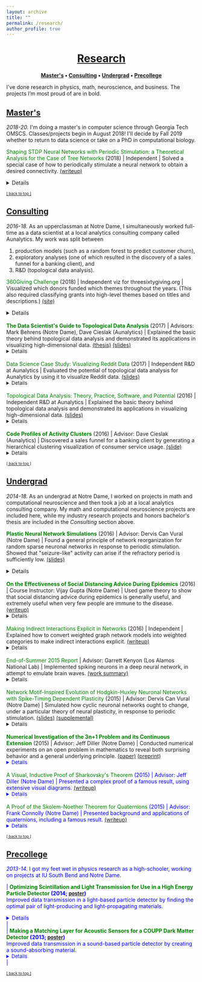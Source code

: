 ```yaml
---
layout: archive
title: ""
permalink: /research/
author_profile: true
--- 
```


# [<center>Research</center>](#top)

<center><b><font color="blue"><a href="http://www.jpskycak.com/research/#masters">Master's</a></font> • <font color="blue"><a href="http://www.jpskycak.com/research/#consulting">Consulting</a></font> • <font color="blue"><a href="http://www.jpskycak.com/research/#undergrad">Undergrad</a></font> • <font color="blue"><a href="http://www.jpskycak.com/research/#precollege">Precollege</a></font></b></center>

I've done research in physics, math, neuroscience, and business. The projects I’m most proud of are in bold.

## [Master's](#masters)

<i>2018-20.</i> I'm doing a master's in computer science through Georgia Tech OMSCS. Classes/projects begin in August 2018! I'll decide by Fall 2019 whether to return to data science or take on a PhD in computational biology.  

<font color="green">Shaping STDP Neural Networks with Periodic Stimulation: a Theoretical Analysis for the Case of Tree Networks</font> (2018) | Independent | Solved a special case of how to periodically stimulate a neural network to obtain a desired connectivity. <font color="blue"><a href="https://jpskycak.github.io/files/jpskycak-shaping_stdp_neural_networks_with_periodic_stimulation.pdf">(writeup)</a></font><font size="2"><details><i>more info coming soon!</i></details></font>  

<font size="1" color="blue"><a href="http://www.jpskycak.com/research/#top">[ back to top ]</a></font>

## [Consulting](#consulting)

<i>2016-18.</i> As an upperclassman at Notre Dame, I simultaneously worked full-time as a data scientist at a local analytics consulting company called Aunalytics. My work was split between
1. production models (such as a random forest to predict customer churn),
2. exploratory analyses (one of which resulted in the discovery of a sales funnel for a banking client), and
3. R&D (topological data analysis).  

<font color="green">360Giving Challenge</font> (2018) | Independent viz for threesixtygiving.org | Visualized which donors funded which themes throughout the years. (This also required classifying grants into high-level themes based on titles and descriptions.) <font color="blue"><a href="https://jpskycak.github.io/360Giving-Challenge">(site)</a></font><font size="2"><details><i>more info coming soon!</i></details></font>  
<b><font color="green">The Data Scientist's Guide to Topological Data Analysis</font></b> (2017) | Advisors: Mark Behrens (Notre Dame), Dave Cieslak (Aunalytics) | Explained the basic theory behind topological data analysis and demonstrated its applications in visualizing high-dimensional data. <font color="blue"><a href="https://jpskycak.github.io/files/skycak-nd-tdathesis.pdf">(thesis)</a></font> <font color="blue"><a href="https://jpskycak.github.io/files/skycak-nd-tdathesis_talk.pdf">(slides)</a></font><font size="2"><details><i>more info coming soon!</i></details></font>  
<font color="green">Data Science Case Study: Visualizing Reddit Data</font> (2017) | Independent R&D at Aunalytics | Evaluated the potential of topological data analysis for Aunalytics by using it to visualize Reddit data. <font color="blue"><a href="https://jpskycak.github.io/files/skycak-aunalytics-reddit.pdf">(slides)</a></font><font size="2"><details><i>more info coming soon!</i></details></font>  
<font color="green">Topological Data Analysis: Theory, Practice, Software, and Potential</font> (2016) | Independent R&D at Aunalytics | Explained the basic theory behind topological data analysis and demonstrated its applications in visualizing high-dimensional data. <font color="blue"><a href="https://jpskycak.github.io/files/skycak-aunalytics-tda.pdf">(slides)</a></font><font size="2"><details><i>more info coming soon!</i></details></font>  
<b><font color="green">Code Profiles of Activity Clusters</font></b> (2016) | Advisor: Dave Cieslak (Aunalytics) | Discovered a sales funnel for a banking client by generating a hierarchical clustering visualization of consumer service usage. <font color="blue"><a href="https://jpskycak.github.io/files/skycak-aunalytics-salesfunnel.pdf">(slide)</a></font><font size="2"><details><i>more info coming soon!</i></details></font>  

<font size="1" color="blue"><a href="http://www.jpskycak.com/research/#top">[ back to top ]</a></font>

## [Undergrad](#undergrad)

<i>2014-18.</i> As an undergrad at Notre Dame, I worked on projects in math and computational neuroscience and then took a job at a local analytics consulting company. My math and computational neuroscience projects are included here, while my industry research projects and honors bachelor's thesis are included in the <i>Consulting</i> section above.  

<b><font color="green">Plastic Neural Network Simulations</font></b> (2016) | Advisor: Dervis Can Vural (Notre Dame) | Found a general principle of network reorganization for random sparse neuronal networks in response to periodic stimulation. Showed that "seizure-like" activity can arise if the refractory period is sufficiently low. <font color="blue"><a href="https://jpskycak.github.io/files/skycak-nd-stdp_simulations.pdf">(slides)</a></font><font size="2"><details><i>more info coming soon!</i></details></font>  
<b><font color="green">On the Effectiveness of Social Distancing Advice During Epidemics</font></b> (2016) | Course Instructor: Vijay Gupta (Notre Dame) | Used game theory to show that social distancing advice during epidemics is generally useful, and extremely useful when very few people are immune to the disease. <font color="blue"><a href="https://jpskycak.github.io/files/skycak-nd-gametheory.pdf">(writeup)</a></font><font size="2"><details><i>more info coming soon!</i></details></font>  
<font color="green">Making Indirect Interactions Explicit in Networks</font> (2016) | Independent | Explained how to convert weighted graph network models into weighted categories to make indirect interactions explicit. <font color="blue"><a href="https://jpskycak.github.io/files/jpskycak-graphs_categories.pdf">(writeup)</a></font><font size="2"><details><i>more info coming soon!</i></details></font>  
<font color="green">End-of-Summer 2015 Report</font> | Advisor: Garrett Kenyon (Los Alamos National Lab) | Implemented spiking neurons in a deep neural network, in attempt to emulate brain waves. <font color="blue"><a href="https://jpskycak.github.io/files/skycak-lanl.pdf">(work summary)</a></font><font size="2"><details><i>more info coming soon!</i></details></font>  
<font color="green">Network Motif-Inspired Evolution of Hodgkin-Huxley Neuronal Networks with Spike-Timing Dependent Plasticity</font> (2015) | Advisor: Dervis Can Vural (Notre Dame) | Simulated how cyclic neuronal networks ought to change, under a particular theory of neural plasticity, in response to periodic stimulation. <font color="blue"><a href="https://jpskycak.github.io/files/skycak-nd-stdp_cosjam.pdf">(slides)</a> <a href="https://jpskycak.github.io/files/skycak-nd-stdp_cosjam_supplemental.pdf">(supplemental)</a></font><font size="2"><details><i>more info coming soon!</i></details></font>  
<b><font color="green">Numerical Investigation of the 3n+1 Problem and its Continuous Extension</font></b> (2015) | Advisor: Jeff Diller (Notre Dame) | Conducted numerical experiments on an open problem in mathematics to reveal both surprising behavior and a general underlying principle. <font color="blue"><a href="https://jpskycak.github.io/files/skycak-nd-scientia.pdf">(paper)</a> <font color="blue"><a href="https://jpskycak.github.io/files/skycak-nd-scientia_preprint.pdf">(preprint)</a></font><font size="2"><details><i>more info coming soon!</i></details></font>  
<font color="green">A Visual, Inductive Proof of Sharkovsky's Theorem</font> (2015) | Advisor: Jeff Diller (Notre Dame) | Presented a complex proof of a famous result, using extensive visual diagrams. <font color="blue"><a href="https://jpskycak.github.io/files/skycak-nd-sharkovsky.pdf">(writeup)</a></font><font size="2"><details><i>more info coming soon!</i></details></font>  
<font color="green">A Proof of the Skolem-Noether Theorem for Quaternions</font> (2015) | Advisor: Frank Connolly (Notre Dame) | Presented background and applications of quaternions, including a famous result. <font color="blue"><a href="https://jpskycak.github.io/files/skycak-nd-scientia.pdf">(writeup)</a></font><font size="2"><details><i>more info coming soon!</i></details></font>  

<font size="1" color="blue"><a href="http://www.jpskycak.com/research/#top">[ back to top ]</a></font>

## [Precollege](#precollege)

<i>2013-14.</i> I got my feet wet in physics research as a high-schooler, working on projects at IU South Bend and Notre Dame.  

| <b><font color="green">Optimizing Scintillation and Light Transmission for Use in a High Energy Particle Detector</font> (2014; <font size="2" color="blue"><a href="https://jpskycak.github.io/files/skycak-nd-particledetector.pdf">poster</a></font>)</b><br> Improved data transmission in a light-based particle detector by finding the optimal pair of light-producing and light-propagating materials.<br> <font size="2"><details>Advisors: Dan Karmgard, Mark Vigneault (Notre Dame)<br><br> Presented at: Indiana Junior Science and Humanities Symposium 2014, Northern Indiana Regional Science/Engineering Fair 2014<br><br> Summary:<br> Coming soon!</details></font> |  
| <b><font color="green">Making a Matching Layer for Acoustic Sensors for a COUPP Dark Matter Detector</font> (2013; <font size="2" color="blue"><a href="https://jpskycak.github.io/files/skycak-iusb-particledetector.pdf">poster</a></font>)</b><br> Improved data transmission in a sound-based particle detector by creating a sound-absorbing material.<br> <font size="2"><details><br> <u>Advisor</u>: Ilan Levine (IU South Bend)<br><br> <u>Presented at</u>: Indiana Junior Science and Humanities Symposium 2013, Northern Indiana Regional Science/Engineering Fair 2013, Hoosier Science/Engineering Fair 2013, Intel International Science/Engineering Fair 2013, Indiana Academy of Science Talent Search 2013<br><br> <u>Summary:</u><br> The COUPP experiment at Fermilab attempts to detect dark matter by analyzing the sound of collisions in a superheated liquid. When a particle whizzing through the air collides with a particle of the liquid, the energy from the collision creates a bubble in the liquid, and the superheated temperature of the liquid allows the bubble to greatly expand. The formation and expansion of the bubble sends sound waves throughout the liquid, which are picked up by sound sensors attached to the container in which the liquid resides. Each particle has its own “bubble sound” fingerprint, and the sound data can be used to identify the type of particle involved in the collision.<br><br> The goal of my project was to create an intermediate material to put between the container and the sensors, that would increase sound transmission by better matching the "acoustic impedances" of the container and sensor and thus reducing the amount of reflected sound. I engineered a material with the correct acoustic impedance by mixing together varying amounts of tungsten powder and epoxy, and it unexpectedly damped the sound signal rather than amplifying it, possibly due to density fluctuations within the mixture. However, the sound-damping material still found use as a backing layer on the sensors, where it improved sound transmission by reducing excess vibrations and ringing within the sensors.</details></font> |  

<font size="1" color="blue"><a href="http://www.jpskycak.com/research/#top">[ back to top ]</a></font>
